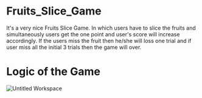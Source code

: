 # Fruits_Slice_Game
It's a very nice Fruits Slice Game. In which users have to slice the fruits and simultaneously users get the one point and user's score will increase accordingly. If the users miss the fruit then he/she will loss one trial and if user miss all the initial 3 trials then the game will over.


# Logic of the Game 
![Untitled Workspace](https://user-images.githubusercontent.com/73739820/120080568-2d925b00-c0d7-11eb-95d1-8eea1ccace78.png)
